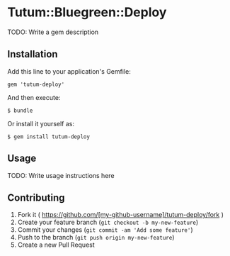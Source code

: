 # Tutum::Bluegreen::Deploy

TODO: Write a gem description

## Installation

Add this line to your application's Gemfile:

    gem 'tutum-deploy'

And then execute:

    $ bundle

Or install it yourself as:

    $ gem install tutum-deploy

## Usage

TODO: Write usage instructions here

## Contributing

1. Fork it ( https://github.com/[my-github-username]/tutum-deploy/fork )
2. Create your feature branch (`git checkout -b my-new-feature`)
3. Commit your changes (`git commit -am 'Add some feature'`)
4. Push to the branch (`git push origin my-new-feature`)
5. Create a new Pull Request
